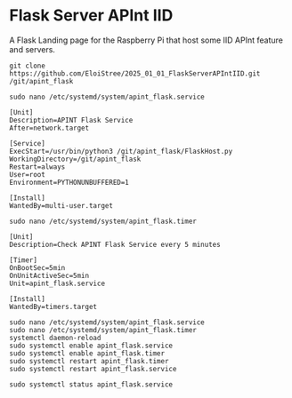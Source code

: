 # Flask Server APInt IID

A Flask Landing page for the Raspberry Pi that host some IID APInt feature and servers.


```
git clone https://github.com/EloiStree/2025_01_01_FlaskServerAPIntIID.git /git/apint_flask
```


```
sudo nano /etc/systemd/system/apint_flask.service
```

```
[Unit]
Description=APINT Flask Service
After=network.target

[Service]
ExecStart=/usr/bin/python3 /git/apint_flask/FlaskHost.py
WorkingDirectory=/git/apint_flask
Restart=always
User=root
Environment=PYTHONUNBUFFERED=1

[Install]
WantedBy=multi-user.target
```

```
sudo nano /etc/systemd/system/apint_flask.timer
```

```
[Unit]
Description=Check APINT Flask Service every 5 minutes

[Timer]
OnBootSec=5min
OnUnitActiveSec=5min
Unit=apint_flask.service

[Install]
WantedBy=timers.target
```


```
sudo nano /etc/systemd/system/apint_flask.service
sudo nano /etc/systemd/system/apint_flask.timer
systemctl daemon-reload
sudo systemctl enable apint_flask.service
sudo systemctl enable apint_flask.timer
sudo systemctl restart apint_flask.timer
sudo systemctl restart apint_flask.service

sudo systemctl status apint_flask.service
```


